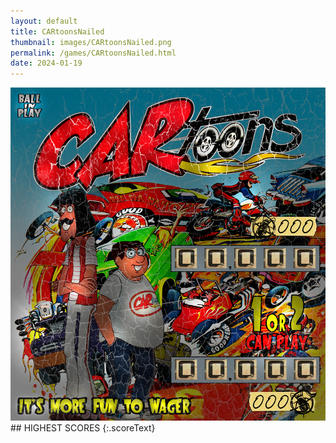 ```yaml
---
layout: default
title: CARtoonsNailed
thumbnail: images/CARtoonsNailed.png
permalink: /games/CARtoonsNailed.html
date: 2024-01-19
---
```


<img src="../images/CARtoonsNailed.png" class="gameThumbnail img-fluid mx-auto align-middle">
## HIGHEST SCORES
{:.scoreText}

